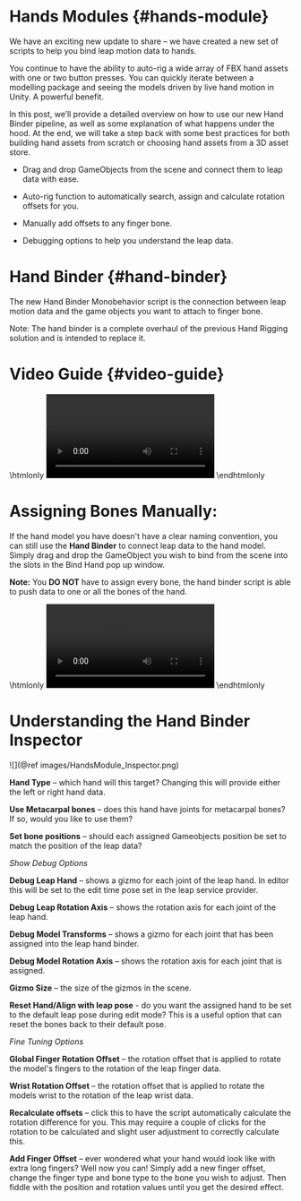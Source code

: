 ﻿# Hands Modules {#hands-module}

We have an exciting new update to share – we have created a new set of scripts to help you bind leap motion data to hands.

You continue to have the ability to auto-rig a wide array of FBX hand assets with one or two button presses. You can quickly iterate between a modelling package and seeing the models driven by live hand motion in Unity. A powerful benefit.

In this post, we’ll provide a detailed overview on how to use our new Hand Binder pipeline, as well as some explanation of what happens under the hood. At the end, we will take a step back with some best practices for both building hand assets from scratch or choosing hand assets from a 3D asset store.

- Drag and drop GameObjects from the scene and connect them to leap data with ease.

- Auto-rig function to automatically search, assign and calculate rotation offsets for you.

- Manually add offsets to any finger bone.

- Debugging options to help you understand the leap data.

# Hand Binder {#hand-binder}

The new Hand Binder Monobehavior script is the connection between leap motion data and the game objects you want to attach to finger bone.

Note: The hand binder is a complete overhaul of the previous Hand Rigging solution and is intended to replace it.

# Video Guide {#video-guide}

\htmlonly
<video class="ie-hands-video" src="HandsModuleGuide.webm" autoplay loop></video>
\endhtmlonly

# Assigning Bones Manually:
If the hand model you have doesn't have a clear naming convention, you can still use the **Hand Binder** to connect leap data to the hand model. Simply drag and drop the GameObject you wish to bind from the scene into the slots in the Bind Hand pop up window.

**Note:** You **DO NOT** have to assign every bone, the hand binder script is able to push data to one or all the bones of the hand.

\htmlonly
<video class="ie-hands-video" src="HandsModule_HandBinder_manualAssigning.webm" autoplay loop></video>
\endhtmlonly

# Understanding the Hand Binder Inspector

![](@ref images/HandsModule_Inspector.png)

**Hand Type** – which hand will this target? Changing this will provide either the left or right hand data.

**Use Metacarpal bones** – does this hand have joints for metacarpal bones? If so, would you like to use them?

**Set bone positions** – should each assigned Gameobjects position be set to match the position of the leap data?

*Show Debug Options*

**Debug Leap Hand** – shows a gizmo for each joint of the leap hand. In editor this will be set to the edit time pose set in the leap service provider.

**Debug Leap Rotation Axis** – shows the rotation axis for each joint of the leap hand.

**Debug Model Transforms** – shows a gizmo for each joint that has been assigned into the leap hand binder.

**Debug Model Rotation Axis** – shows the rotation axis for each joint that is assigned.

**Gizmo Size** – the size of the gizmos in the scene.

**Reset Hand/Align with leap pose** - do you want the assigned hand to be set to the default leap pose during edit mode? This is a useful option that can reset the bones back to their default pose.

*Fine Tuning Options*

**Global Finger Rotation Offset** – the rotation offset that is applied to rotate the model's fingers to the rotation of the leap finger data.

**Wrist Rotation Offset** – the rotation offset that is applied to rotate the models wrist to the rotation of the leap wrist data.

**Recalculate offsets** – click this to have the script automatically calculate the rotation difference for you. This may require a couple of clicks for the rotation to be calculated and slight user adjustment to correctly calculate this.

**Add Finger Offset** – ever wondered what your hand would look like with extra long fingers? Well now you can! Simply add a new finger offset, change the finger type and bone type to the bone you wish to adjust. Then fiddle with the position and rotation values until you get the desired effect.

 

 